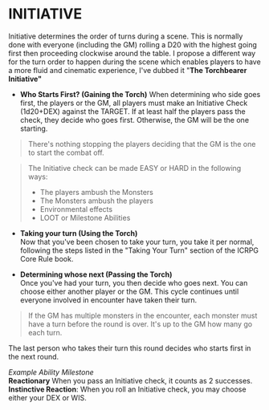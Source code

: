 # INITIATIVE

Initiative determines the order of turns during a scene. This is normally done with everyone (including the GM) rolling a D20 with the highest going first then proceeding clockwise around the table. I propose a different way for the turn order to happen during the scene which enables players to have a more fluid and cinematic experience, I've dubbed it "**The Torchbearer Initiative"**

- **Who Starts First? (Gaining the Torch)**
When determining who side goes first, the players or the GM, all players must make an Initiative Check (1d20+DEX) against the TARGET. If at least half the  players pass the check, they decide who goes first. Otherwise, the GM will be the one starting.

> There's nothing stopping the players deciding that the GM is the one to start the combat off.

>The Initiative check can be made EASY or HARD in the following ways:
>- The players ambush the Monsters
>- The Monsters ambush the players
>- Environmental  effects
>- LOOT or Milestone Abilities

- **Taking your turn (Using  the Torch)**  
Now that you've been chosen to take your turn, you take it per normal, following the steps listed in the "Taking Your Turn" section of the ICRPG Core Rule book.

- **Determining whose next (Passing the Torch)**  
Once you've had your turn, you then decide who goes next. You can choose either another player or the GM.  This cycle continues until everyone involved in encounter have taken their turn.

> If the GM has multiple monsters in the encounter, each monster must have a turn before the round is over. It's up to the GM how many go each turn.

The last person who takes their turn this round decides who starts first in the next round.

*Example Ability Milestone*  
**Reactionary** When you pass an Initiative check, it counts as 2 successes.   
**Instinctive Reaction**: When you roll an Initiative check, you may choose either your DEX or WIS.  
